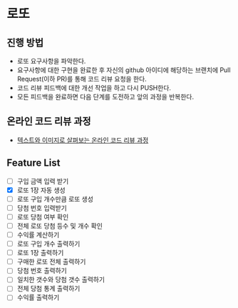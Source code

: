 # 로또
## 진행 방법
* 로또 요구사항을 파악한다.
* 요구사항에 대한 구현을 완료한 후 자신의 github 아이디에 해당하는 브랜치에 Pull Request(이하 PR)를 통해 코드 리뷰 요청을 한다.
* 코드 리뷰 피드백에 대한 개선 작업을 하고 다시 PUSH한다.
* 모든 피드백을 완료하면 다음 단계를 도전하고 앞의 과정을 반복한다.

## 온라인 코드 리뷰 과정
* [텍스트와 이미지로 살펴보는 온라인 코드 리뷰 과정](https://github.com/next-step/nextstep-docs/tree/master/codereview)

## Feature List
- [ ] 구입 금액 입력 받기
- [x] 로또 1장 자동 생성
- [ ] 로또 구입 개수만큼 로또 생성
- [ ] 당첨 번호 입력받기
- [ ] 로또 당첨 여부 확인
- [ ] 전체 로또 당첨 등수 및 개수 확인
- [ ] 수익률 계산하기
- [ ] 로또 구입 개수 출력하기
- [ ] 로또 1장 출력하기
- [ ] 구매한 로또 전체 출력하기
- [ ] 당첨 번호 출력하기
- [ ] 일치한 갯수와 당첨 갯수 출력하기
- [ ] 전체 당첨 통계 출력하기
- [ ] 수익률 출력하기